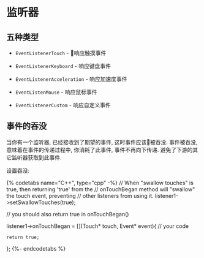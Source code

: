 # 监听器

## 五种类型

* `EventListenerTouch` - 响应触摸事件

* `EventListenerKeyboard` - 响应键盘事件

* `EventListenerAcceleration` - 响应加速度事件

* `EventListenMouse` - 响应鼠标事件

* `EventListenerCustom` - 响应自定义事件

## 事件的吞没

当你有一个监听器, 已经接收到了期望的事件, 这时事件应该被吞没. 事件被吞没, 意味着在事件的传递过程中, 你消耗了此事件, 事件不再向下传递. 避免了下游的其它监听器获取到此事件.

设置吞没:

{% codetabs name="C++", type="cpp" -%}
// When "swallow touches" is true, then returning 'true' from the
// onTouchBegan method will "swallow" the touch event, preventing
// other listeners from using it.
listener1->setSwallowTouches(true);

// you should also return true in onTouchBegan()

listener1->onTouchBegan = [](Touch* touch, Event* event){
    // your code

    return true;
};
{%- endcodetabs %}
